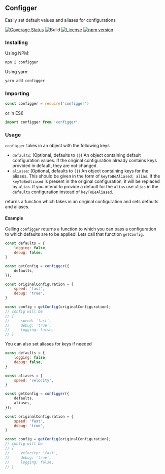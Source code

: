 ## Configger

Easily set default values and aliases for configurations

[![Coverage Status](https://coveralls.io/repos/github/eskawl/configger/badge.svg?branch=master)](https://coveralls.io/github/eskawl/configger?branch=master)
![Build](https://github.com/eskawl/configger/workflows/Build/badge.svg)
[![License](https://img.shields.io/npm/l/@eskawl/configger)](https://www.npmjs.org/package/@eskawl/configger)
[![npm version](https://img.shields.io/npm/v/@eskawl/configger.svg?logo=npm&style=popout)](https://www.npmjs.org/package/@eskawl/configger)

### Installing

Using NPM:

```bash
npm i configger
```

Using yarn:

```bash
yarn add configger
```



### Importing
```js
const configger = require('configger')
```
or in ES6
```js
import configger from 'configger';
```

### Usage 
`configger` takes in an object with the following keys
- `defaults`: (Optional, defaults to `{}`) An object containing default configuration values. If the original configuration already contains keys provided in default, they are not changed.
- `aliases`: (Optional, defaults to `{}`) An object containing keys for the aliases. This should be given in the form of `keyToBeAliased: alias`. If the `keyToBeAliased` is present in the original configuration, it will be replaced by `alias`. If you intend to provide a default for the `alias` use `alias` in the `defaults` configuration instead of `keyToBeAliased`.

returns a function which takes in an original configuration and sets defaults and aliases.


#### Example
Calling `configger` returns a function to which you can pass a configuration to which defaults are to be applied. Lets call that function `getConfig`.

```js
const defaults = {
    logging: false,
    debug: false,
}

const getConfig = configger({
    defaults,
});

const originalConfiguration = {
    speed: 'fast',
    debug: 'true',
}

const config = getConfig(originalConfiguration);
// config will be
// {
//     speed: 'fast',
//     debug: 'true',
//     logging: false,
// }
```
You can also set aliases for keys if needed
```js
const defaults = {
    logging: false,
    debug: false,
}

const aliases = {
    speed: 'velocity',
}

const getConfig = configger({
    defaults,
    aliases,
});

const originalConfiguration = {
    speed: 'fast',
    debug: 'true',
}

const config = getConfig(originalConfiguration);
// config will be
// {
//     velocity: 'fast',
//     debug: 'true',
//     logging: false,
// }
```
